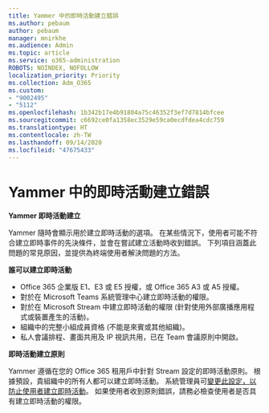 ```yaml
---
title: Yammer 中的即時活動建立錯誤
ms.author: pebaum
author: pebaum
manager: mnirkhe
ms.audience: Admin
ms.topic: article
ms.service: o365-administration
ROBOTS: NOINDEX, NOFOLLOW
localization_priority: Priority
ms.collection: Adm_O365
ms.custom:
- "9002495"
- "5112"
ms.openlocfilehash: 1b342b17e4b91804a75c46352f3ef7d7814bfcee
ms.sourcegitcommit: c6692ce0fa1358ec3529e59ca0ecdfdea4cdc759
ms.translationtype: HT
ms.contentlocale: zh-TW
ms.lasthandoff: 09/14/2020
ms.locfileid: "47675433"
---
```

# <a name="live-events-in-yammer-creation-errors"></a>Yammer 中的即時活動建立錯誤

**Yammer 即時活動建立**

Yammer 隨時會顯示用於建立即時活動的選項。 在某些情況下，使用者可能不符合建立即時事件的先決條件，並會在嘗試建立活動時收到錯誤。 下列項目涵蓋此問題的常見原因，並提供為終端使用者解決問題的方法。

**誰可以建立即時活動**
- Office 365 企業版 E1、E3 或 E5 授權，或 Office 365 A3 或 A5 授權。
- 對於在 Microsoft Teams 系統管理中心建立即時活動的權限。
- 對於在 Microsoft Stream 中建立即時活動的權限 (針對使用外部廣播應用程式或裝置產生的活動)。
- 組織中的完整小組成員資格 (不能是來賓或其他組織)。
- 私人會議排程、畫面共用及 IP 視訊共用，已在 Team 會議原則中開啟。

**即時活動建立原則**

Yammer 遵循在您的 Office 365 租用戶中針對 Stream 設定的即時活動原則。 根據預設，貴組織中的所有人都可以建立即時活動。 系統管理員可[變更此設定，以防止使用者建立即時活動](https://docs.microsoft.com/stream/live-event-administration#enabling-and-restricting-users-to-creating)。 如果使用者收到原則錯誤，請務必檢查使用者是否具有建立即時活動的權限。
